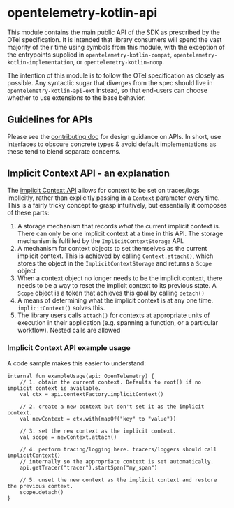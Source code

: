 # opentelemetry-kotlin-api

This module contains the main public API of the SDK as prescribed by the OTel specification.
It is intended that library consumers will spend the vast majority of their time using symbols from
this module, with the exception of the entrypoints supplied in `opentelemetry-kotlin-compat`,
`opentelemetry-kotlin-implementation`, or  `opentelemetry-kotlin-noop`.

The intention of this module is to follow the OTel specification as closely as possible. Any
syntactic sugar that diverges from the spec should live in `opentelemetry-kotlin-api-ext` instead,
so that end-users can choose whether to use extensions to the base behavior.

## Guidelines for APIs

Please see the [contributing doc](../CONTRIBUTING.md) for design guidance on APIs. In short,
use interfaces to obscure concrete types & avoid default implementations as these tend to blend
separate concerns.

## Implicit Context API - an explanation

The [implicit Context API](https://opentelemetry.io/docs/specs/otel/context/#optional-global-operations)
allows for context to be set on traces/logs implicitly, rather than explicitly passing in a
`Context` parameter every time. This is a fairly tricky concept to grasp intuitively, but
essentially it composes of these parts:

1. A storage mechanism that records _what_ the current implicit context is. There can only be one
   implicit context at a time in this API. The storage mechanism is fulfilled
   by the `ImplicitContextStorage` API.
2. A mechanism for context objects to set themselves as the current implicit context. This is
   achieved by calling `Context.attach()`, which stores the object in the `ImplicitContextStorage`
   and returns a `Scope` object
3. When a context object no longer needs to be the implicit context, there needs to be a way to
   reset the implicit context to its previous state. A `Scope` object is a token that achieves this
   goal by calling `detach()`
4. A means of determining what the implicit context is at any one time. `implicitContext()` solves
   this.
5. The library users calls `attach()` for contexts at appropriate units of execution in their
   application (e.g. spanning a function, or a particular workflow). Nested calls are allowed

### Implicit Context API example usage

A code sample makes this easier to understand:

```
internal fun exampleUsage(api: OpenTelemetry) {
    // 1. obtain the current context. Defaults to root() if no implicit context is available.
    val ctx = api.contextFactory.implicitContext()

    // 2. create a new context but don't set it as the implicit context.
    val newContext = ctx.with(mapOf("key" to "value"))

    // 3. set the new context as the implicit context.
    val scope = newContext.attach()

    // 4. perform tracing/logging here. tracers/loggers should call implicitContext()
    // internally so the appropriate context is set automatically.
    api.getTracer("tracer").startSpan("my_span")

    // 5. unset the new context as the implicit context and restore the previous context.
    scope.detach()
}
```

